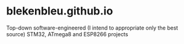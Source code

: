# blekenbleu.github.io
Top-down software-engineered (I intend to appropriate only the best source) STM32, ATmega8 and ESP8266 projects
